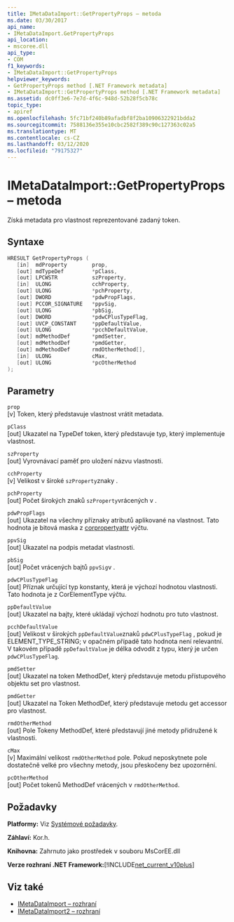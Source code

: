 ```yaml
---
title: IMetaDataImport::GetPropertyProps – metoda
ms.date: 03/30/2017
api_name:
- IMetaDataImport.GetPropertyProps
api_location:
- mscoree.dll
api_type:
- COM
f1_keywords:
- IMetaDataImport::GetPropertyProps
helpviewer_keywords:
- GetPropertyProps method [.NET Framework metadata]
- IMetaDataImport::GetPropertyProps method [.NET Framework metadata]
ms.assetid: dc0ff3e6-7e7d-4f6c-948d-52b28f5cb78c
topic_type:
- apiref
ms.openlocfilehash: 5fc71bf240b89afadbf8f2ba10906322921bdda2
ms.sourcegitcommit: 7588136e355e10cbc2582f389c90c127363c02a5
ms.translationtype: MT
ms.contentlocale: cs-CZ
ms.lasthandoff: 03/12/2020
ms.locfileid: "79175327"
---
```

# <a name="imetadataimportgetpropertyprops-method"></a>IMetaDataImport::GetPropertyProps – metoda
Získá metadata pro vlastnost reprezentované zadaný token.  
  
## <a name="syntax"></a>Syntaxe  
  
```cpp  
HRESULT GetPropertyProps (  
   [in]  mdProperty        prop,  
   [out] mdTypeDef         *pClass,
   [out] LPCWSTR           szProperty,
   [in]  ULONG             cchProperty,
   [out] ULONG             *pchProperty,
   [out] DWORD             *pdwPropFlags,
   [out] PCCOR_SIGNATURE   *ppvSig,
   [out] ULONG             *pbSig,
   [out] DWORD             *pdwCPlusTypeFlag,
   [out] UVCP_CONSTANT     *ppDefaultValue,  
   [out] ULONG             *pcchDefaultValue,  
   [out] mdMethodDef       *pmdSetter,
   [out] mdMethodDef       *pmdGetter,
   [out] mdMethodDef       rmdOtherMethod[],  
   [in]  ULONG             cMax,
   [out] ULONG             *pcOtherMethod
);  
```  
  
## <a name="parameters"></a>Parametry  
 `prop`  
 [v] Token, který představuje vlastnost vrátit metadata.  
  
 `pClass`  
 [out] Ukazatel na TypeDef token, který představuje typ, který implementuje vlastnost.  
  
 `szProperty`  
 [out] Vyrovnávací paměť pro uložení názvu vlastnosti.  
  
 `cchProperty`  
 [v] Velikost v široké `szProperty`znaky .  
  
 `pchProperty`  
 [out] Počet širokých znaků `szProperty`vrácených v .  
  
 `pdwPropFlags`  
 [out] Ukazatel na všechny příznaky atributů aplikované na vlastnost. Tato hodnota je bitová maska z [corpropertyattr](../../../../docs/framework/unmanaged-api/metadata/corpropertyattr-enumeration.md) výčtu.  
  
 `ppvSig`  
 [out] Ukazatel na podpis metadat vlastnosti.  
  
 `pbSig`  
 [out] Počet vrácených bajtů `ppvSig`v .  
  
 `pdwCPlusTypeFlag`  
 [out] Příznak určující typ konstanty, která je výchozí hodnotou vlastnosti. Tato hodnota je z CorElementType výčtu.  
  
 `ppDefaultValue`  
 [out] Ukazatel na bajty, které ukládají výchozí hodnotu pro tuto vlastnost.  
  
 `pcchDefaultValue`  
 [out] Velikost v širokých `ppDefaultValue`znaků `pdwCPlusTypeFlag` , pokud je ELEMENT_TYPE_STRING; v opačném případě tato hodnota není relevantní. V takovém případě `ppDefaultValue` je délka odvodit z typu, který je určen `pdwCPlusTypeFlag`.  
  
 `pmdSetter`  
 [out] Ukazatel na token MethodDef, který představuje metodu přístupového objektu set pro vlastnost.  
  
 `pmdGetter`  
 [out] Ukazatel na Token MethodDef, který představuje metodu get accessor pro vlastnost.  
  
 `rmdOtherMethod`  
 [out] Pole Tokeny MethodDef, které představují jiné metody přidružené k vlastnosti.  
  
 `cMax`  
 [v] Maximální velikost `rmdOtherMethod` pole. Pokud neposkytnete pole dostatečně velké pro všechny metody, jsou přeskočeny bez upozornění.  
  
 `pcOtherMethod`  
 [out] Počet tokenů MethodDef vrácených v `rmdOtherMethod`.  
  
## <a name="requirements"></a>Požadavky  
 **Platformy:** Viz [Systémové požadavky](../../../../docs/framework/get-started/system-requirements.md).  
  
 **Záhlaví:** Kor.h.  
  
 **Knihovna:** Zahrnuto jako prostředek v souboru MsCorEE.dll  
  
 **Verze rozhraní .NET Framework:**[!INCLUDE[net_current_v10plus](../../../../includes/net-current-v10plus-md.md)]  
  
## <a name="see-also"></a>Viz také

- [IMetaDataImport – rozhraní](../../../../docs/framework/unmanaged-api/metadata/imetadataimport-interface.md)
- [IMetaDataImport2 – rozhraní](../../../../docs/framework/unmanaged-api/metadata/imetadataimport2-interface.md)
